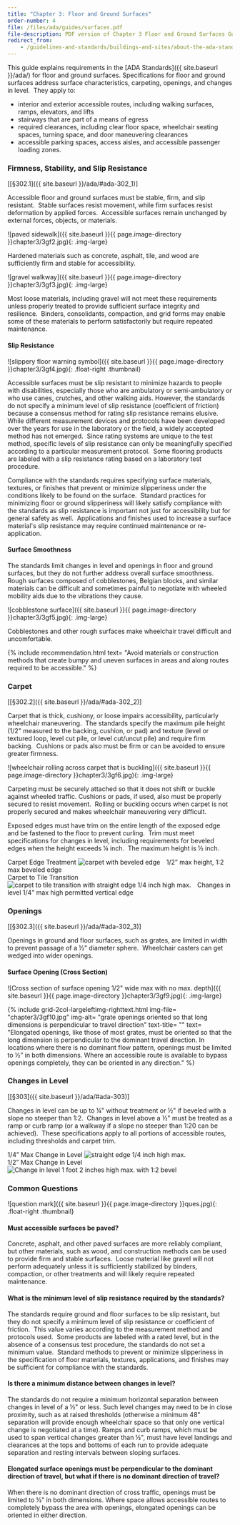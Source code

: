 ```yaml
---
title: "Chapter 3: Floor and Ground Surfaces"
order-number: 4
file: /files/ada/guides/surfaces.pdf
file-description: PDF version of Chapter 3 Floor and Ground Surfaces Guide
redirect_from: 
    - /guidelines-and-standards/buildings-and-sites/about-the-ada-standards/guide-to-the-ada-standards/chapter-3-floor-and-ground-surfaces/
---
```

This guide explains requirements in the [ADA
Standards]({{ site.baseurl }}/ada/) for floor and ground
surfaces. Specifications for floor and ground surfaces address surface
characteristics, carpeting, openings, and changes in level.  They apply
to:

- interior and exterior accessible routes, including walking surfaces,
    ramps, elevators, and lifts
- stairways that are part of a means of egress
- required clearances, including clear floor space, wheelchair seating
    spaces, turning space, and door maneuvering clearances
- accessible parking spaces, access aisles, and accessible passenger
    loading zones.

### Firmness, Stability, and Slip Resistance

[[§302.1]({{ site.baseurl }}/ada/#ada-302_1)]

Accessible floor and ground surfaces must be stable, firm, and slip
resistant.  Stable surfaces resist movement, while firm surfaces resist
deformation by applied forces.  Accessible surfaces remain unchanged by
external forces, objects, or materials.

![paved sidewalk]({{ site.baseurl }}{{ page.image-directory }}chapter3/3gf2.jpg){: .img-large}
<div class="img-large-caption">Hardened materials such as concrete, asphalt, tile, and wood are sufficiently firm and stable for accessibility.</div>

![gravel walkway]({{ site.baseurl }}{{ page.image-directory }}chapter3/3gf3.jpg){: .img-large}
<div class="img-large-caption">Most loose materials, including gravel will not meet these requirements unless properly treated to provide sufficient surface integrity and resilience.  Binders, consolidants, compaction, and grid forms may enable some of these materials to perform satisfactorily but require repeated maintenance.</div>

#### Slip Resistance

![slippery floor warning
symbol]({{ site.baseurl }}{{ page.image-directory }}chapter3/3gf4.jpg){: .float-right .thumbnail}

Accessible surfaces must be slip resistant to minimize
hazards to people with disabilities, especially those who are ambulatory
or semi-ambulatory or who use canes, crutches, and other walking aids. However, the standards do not specify a minimum level of slip resistance
(coefficient of friction) because a consensus method for rating slip
resistance remains elusive.  While different measurement devices and
protocols have been developed over the years for use in the laboratory
or the field, a widely accepted method has not emerged.  Since rating
systems are unique to the test method, specific levels of slip
resistance can only be meaningfully specified according to a particular
measurement protocol.  Some flooring products are labeled with a slip
resistance rating based on a laboratory test procedure.

Compliance with the standards requires specifying surface materials,
textures, or finishes that prevent or minimize slipperiness under the
conditions likely to be found on the surface.  Standard practices for
minimizing floor or ground slipperiness will likely satisfy compliance
with the standards as slip resistance is important not just for
accessibility but for general safety as well.  Applications and finishes
used to increase a surface material's slip resistance may require
continued maintenance or re-application.

#### Surface Smoothness

The standards limit changes in level and openings in floor and ground
surfaces, but they do not further address overall surface smoothness. Rough surfaces composed of cobblestones, Belgian blocks, and similar
materials can be difficult and sometimes painful to negotiate with
wheeled mobility aids due to the vibrations they cause.

![cobblestone surface]({{ site.baseurl }}{{ page.image-directory }}chapter3/3gf5.jpg){: .img-large}
<div class="img-large-caption">Cobblestones and other rough surfaces make wheelchair travel difficult and uncomfortable.</div>

{% include recommendation.html
text= "Avoid materials or construction methods that create bumpy and uneven surfaces in areas and along routes required to be accessible."
%}

### Carpet

[[§302.2]({{ site.baseurl }}/ada/#ada-302_2)]

Carpet that is thick, cushiony, or loose impairs accessibility,
particularly wheelchair maneuvering.  The standards specify the maximum
pile height (1/2" measured to the backing, cushion, or pad) and texture
(level or textured loop, level cut pile, or level cut/uncut pile) and
require firm backing.  Cushions or pads also must be firm or can be
avoided to ensure greater firmness.

![wheelchair rolling across carpet that is buckling]({{ site.baseurl }}{{ page.image-directory }}chapter3/3gf6.jpg){: .img-large}
<div class="img-large-caption">Carpeting must be securely attached so that it does not shift or buckle against wheeled traffic. Cushions or pads, if used, also must be properly secured to resist movement.  Rolling or buckling occurs when carpet is not properly secured and makes wheelchair maneuvering very difficult.</div>

Exposed edges must have trim on the entire length of the exposed edge
and be fastened to the floor to prevent curling.  Trim must meet
specifications for changes in level, including requirements for beveled
edges when the height exceeds ¼ inch.  The maximum height is ½ inch.

<div class="grid-container">
  <div class="grid-row">
    <div class="tablet:grid-col">
      <span class="grid-line bold">Carpet Edge Treatment</span>
      <img class="img-full" src="{{ site.baseurl }}{{ page.image-directory }}chapter3/3gf7.jpg" alt="carpet with beveled edge">
      <span class="grid-line text-italic" style="padding: 10px;">1/2” max height, 1:2 max beveled edge</span>
    </div>
    <div class="tablet:grid-col">
      <span class="grid-line bold">Carpet to Tile Transition</span>
      <img class="img-full" src="{{ site.baseurl }}{{ page.image-directory }}chapter3/3gf8.jpg" alt="carpet to tile transition with straight edge 1/4 inch high max.">
      <span class="grid-line text-italic" style="padding: 10px;">	Changes in level 1/4” max high permitted vertical edge</span>
    </div>
  </div>
</div>

### Openings

[[§302.3]({{ site.baseurl }}/ada/#ada-302_3)]

Openings in ground and floor surfaces, such as grates, are limited in
width to prevent passage of a ½" diameter sphere.  Wheelchair casters
can get wedged into wider openings.

#### Surface Opening (Cross Section)

![Cross section of surface opening 1/2\" wide max with no max. depth]({{ site.baseurl }}{{ page.image-directory }}chapter3/3gf9.jpg){: .img-large}

{% include grid-2col-largeleftimg-righttext.html
img-file= "chapter3/3gf10.jpg"
img-alt= "grate openings oriented so that long dimensions is perpendicular to travel direction"
text-title= ""
text= "Elongated openings, like those of most grates, must be oriented so that the long dimension is perpendicular to the dominant travel direction.  In locations where there is no dominant flow pattern, openings must be limited to ½” in both dimensions.  Where an accessible route is available to bypass openings completely, they can be oriented in any direction."
%}

### Changes in Level

[[§303]({{ site.baseurl }}/ada/#ada-303)]

Changes in level can be up to ¼" without treatment or ½" if beveled with
a slope no steeper than 1:2.  Changes in level above a ½" must be
treated as a ramp or curb ramp (or a walkway if a slope no steeper than
1:20 can be achieved).  These specifications apply to all portions of
accessible routes, including thresholds and carpet trim.

<div class="grid-container">
  <div class="grid-row">
    <div class="tablet:grid-col">
      <span class="grid-line bold">1/4” Max Change in Level</span>
      <img class="img-full" src="{{ site.baseurl }}{{ page.image-directory }}chapter3/3gf11.jpg" alt="straight edge 1/4 inch high max.">
    </div>
    <div class="tablet:grid-col">
      <span class="grid-line bold">1/2” Max Change in Level</span>
      <img class="img-full" src="{{ site.baseurl }}{{ page.image-directory }}chapter3/3gf12.jpg" alt="Change in level 1 foot 2 inches high max. with 1:2 bevel">
    </div>
  </div>
</div>

### Common Questions

![question mark]({{ site.baseurl }}{{ page.image-directory }}ques.jpg){: .float-right .thumbnail}

#### Must accessible surfaces be paved?

Concrete, asphalt, and other paved surfaces are more reliably compliant,
but other materials, such as wood, and construction methods can be used
to provide firm and stable surfaces.  Loose material like gravel will
not perform adequately unless it is sufficiently stabilized by binders,
compaction, or other treatments and will likely require repeated
maintenance.  

#### What is the minimum level of slip resistance required by the standards?

The standards require ground and floor surfaces to be slip resistant,
but they do not specify a minimum level of slip resistance or
coefficient of friction.  This value varies according to the measurement
method and protocols used.  Some products are labeled with a rated
level, but in the absence of a consensus test procedure, the standards
do not set a minimum value.  Standard methods to prevent or minimize
slipperiness in the specification of floor materials, textures,
applications, and finishes may be sufficient for compliance with the
standards. 

#### Is there a minimum distance between changes in level?

The standards do not require a minimum horizontal separation between
changes in level of a ½" or less. Such level changes may need to be in
close proximity, such as at raised thresholds (otherwise a minimum 48"
separation will provide enough wheelchair space so that only one
vertical change is negotiated at a time). Ramps and curb ramps, which
must be used to span vertical changes greater than ½", must have level
landings and clearances at the tops and bottoms of each run to provide
adequate separation and resting intervals between sloping surfaces.

#### Elongated surface openings must be perpendicular to the dominant direction of travel, but what if there is no dominant direction of travel?

When there is no dominant direction of cross traffic, openings must be
limited to ½" in both dimensions. Where space allows accessible routes
to completely bypass the area with openings, elongated openings can be
oriented in either direction.
